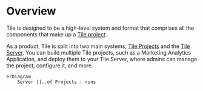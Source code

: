 # Overview

Tile is designed to be a high-level system and format that comprises all the components that make up a [Tile project](../architecture.md).

As a product, Tile is split into two main systems, [Tile Projects](./projects.md) and the [Tile Server](./server.md). You can build multiple Tile projects, such as a Marketing Analytics Application, and deploy them to your Tile Server, where admins can manage the project, configure it, and more.

```mermaid
erDiagram
    Server ||..o{ Projects : runs
```
